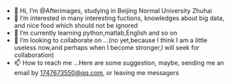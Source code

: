 - 👋 Hi, I’m @Afterimages, studying in Beijing Normal University Zhuhai
- 👀 I’m interested in many interesting fuctions, knowledges about big data, and nice food which should not be ignored
- 🌱 I’m currently learning python,matlab,English and so on
- 💞️ I’m looking to collaborate on ...(no yet,because I think I am a little useless now,and perhaps when I become stronger,I will seek for collaboration)
- 📫 How to reach me ...Here are some suggestion, maybe, sending me an email by 1747673550@qq.com, or leaving me messagers

<!---
Afterimages/Afterimages is a ✨ special ✨ repository because its `README.md` (this file) appears on your GitHub profile.
You can click the Preview link to take a look at your changes.
--->

